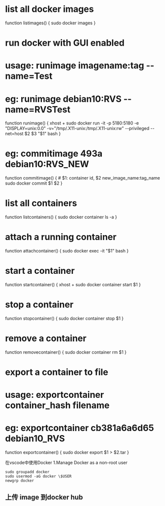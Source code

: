 # list all docker images

function listimages() {
sudo docker images
}

# run docker with GUI enabled

# usage: runimage imagename:tag --name=Test

# eg: runimage debian10:RVS --name=RVSTest

function runimage() {
xhost +
sudo docker run -it -p 5180:5180 -e "DISPLAY=unix:0.0" -v="/tmp/.X11-unix:/tmp/.X11-unix:rw" --privileged --net=host $2 $3 "\$1" bash
}

# eg: commitimage 493a debian10:RVS_NEW

function commitimage() { # $1: container id, $2 new_image_name:tag_name
sudo docker commit $1 $2
}

# list all containers

function listcontainers() {
sudo docker container ls -a
}

# attach a running container

function attachcontainer() {
sudo docker exec -it "\$1" bash
}

# start a container

function startcontainer() {
xhost +
sudo docker container start \$1
}

# stop a container

function stopcontainer() {
sudo docker container stop \$1
}

# remove a container

function removecontainer() {
sudo docker container rm \$1
}

# export a container to file

# usage: exportcontainer container_hash filename

# eg: exportcontainer cb381a6a6d65 debian10_RVS

function exportcontainer() {
sudo docker export $1 > $2.tar
}



在vscode中使用Docker
1.Manage Docker as a non-root user
```
sudo groupadd docker
sudo usermod -aG docker \$USER
newgrp docker

```


## 上传 image 到docker hub